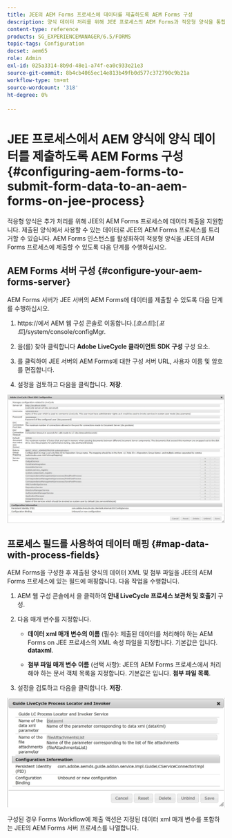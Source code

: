 ```yaml
---
title: JEE의 AEM Forms 프로세스에 데이터를 제출하도록 AEM Forms 구성
description: 양식 데이터 처리를 위해 JEE 프로세스의 AEM Forms과 적응형 양식을 통합합니다.
content-type: reference
products: SG_EXPERIENCEMANAGER/6.5/FORMS
topic-tags: Configuration
docset: aem65
role: Admin
exl-id: 025a3314-8b9d-48e1-a74f-ea0c933e21e3
source-git-commit: 8b4cb4065ec14e813b49fb0d577c372790c9b21a
workflow-type: tm+mt
source-wordcount: '318'
ht-degree: 0%

---
```


# JEE 프로세스에서 AEM 양식에 양식 데이터를 제출하도록 AEM Forms 구성{#configuring-aem-forms-to-submit-form-data-to-an-aem-forms-on-jee-process}

적응형 양식은 추가 처리를 위해 JEE의 AEM Forms 프로세스에 데이터 제출을 지원합니다. 제출된 양식에서 사용할 수 있는 데이터로 JEE의 AEM Forms 프로세스를 트리거할 수 있습니다. AEM Forms 인스턴스를 활성화하여 적응형 양식을 JEE의 AEM Forms 프로세스에 제출할 수 있도록 다음 단계를 수행하십시오.

## AEM Forms 서버 구성 {#configure-your-aem-forms-server}

AEM Forms 서버가 JEE 서버의 AEM Forms에 데이터를 제출할 수 있도록 다음 단계를 수행하십시오.

1. https://에서 AEM 웹 구성 콘솔로 이동합니다.[*호스트*]:[*포트*]/system/console/configMgr.

1. 을(를) 찾아 클릭합니다 **Adobe LiveCycle 클라이언트 SDK 구성** 구성 요소.
1. 를 클릭하여 JEE 서버의 AEM Forms에 대한 구성 서버 URL, 사용자 이름 및 암호를 편집합니다.
1. 설정을 검토하고 다음을 클릭합니다. **저장**.

![Adobe LiveCycle 클라이언트 SDK 구성](assets/clientsdkconfiguration.jpg)

## 프로세스 필드를 사용하여 데이터 매핑 {#map-data-with-process-fields}

AEM Forms을 구성한 후 제출된 양식의 데이터 XML 및 첨부 파일을 JEE의 AEM Forms 프로세스에 있는 필드에 매핑합니다. 다음 작업을 수행합니다.

1. AEM 웹 구성 콘솔에서 을 클릭하여 **안내 LiveCycle 프로세스 보관처 및 호출기** 구성.
1. 다음 매개 변수를 지정합니다.

   * **데이터 xml 매개 변수의 이름** (필수): 제출된 데이터를 처리해야 하는 AEM Forms on JEE 프로세스의 XML 속성 파일을 지정합니다. 기본값은 입니다. **dataxml**.

   * **첨부 파일 매개 변수 이름** (선택 사항): JEE의 AEM Forms 프로세스에서 처리해야 하는 문서 객체 목록을 지정합니다. 기본값은 입니다. **첨부 파일 목록**.

1. 설정을 검토하고 다음을 클릭합니다. **저장**.

![안내 LiveCycle 프로세스 보관처 및 호출기](assets/test3.jpg)

구성된 경우 Forms Workflow에 제출 액션은 지정된 데이터 xml 매개 변수를 포함하는 JEE의 AEM Forms 서버 프로세스를 나열합니다.
